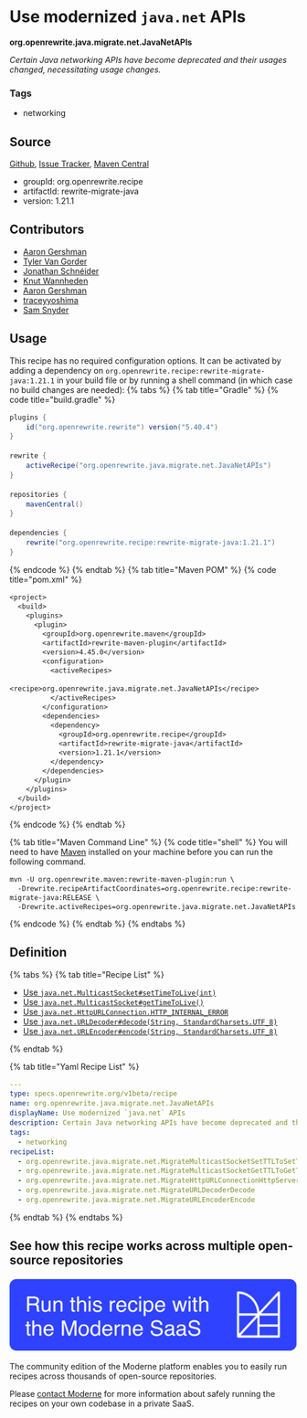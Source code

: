 # Use modernized `java.net` APIs

**org.openrewrite.java.migrate.net.JavaNetAPIs**

_Certain Java networking APIs have become deprecated and their usages changed, necessitating usage changes._

### Tags

* networking

## Source

[Github](https://github.com/openrewrite/rewrite-migrate-java/blob/main/src/main/resources/META-INF/rewrite/java-net-apis.yml), [Issue Tracker](https://github.com/openrewrite/rewrite-migrate-java/issues), [Maven Central](https://central.sonatype.com/artifact/org.openrewrite.recipe/rewrite-migrate-java/1.21.1/jar)

* groupId: org.openrewrite.recipe
* artifactId: rewrite-migrate-java
* version: 1.21.1

## Contributors
* [Aaron Gershman](5619476+aegershman@users.noreply.github.com)
* [Tyler Van Gorder](tkvangorder@users.noreply.github.com)
* [Jonathan Schnéider](jkschneider@gmail.com)
* [Knut Wannheden](knut@moderne.io)
* [Aaron Gershman](aegershman@gmail.com)
* [traceyyoshima](tracey.yoshima@gmail.com)
* [Sam Snyder](sam@moderne.io)


## Usage

This recipe has no required configuration options. It can be activated by adding a dependency on `org.openrewrite.recipe:rewrite-migrate-java:1.21.1` in your build file or by running a shell command (in which case no build changes are needed): 
{% tabs %}
{% tab title="Gradle" %}
{% code title="build.gradle" %}
```groovy
plugins {
    id("org.openrewrite.rewrite") version("5.40.4")
}

rewrite {
    activeRecipe("org.openrewrite.java.migrate.net.JavaNetAPIs")
}

repositories {
    mavenCentral()
}

dependencies {
    rewrite("org.openrewrite.recipe:rewrite-migrate-java:1.21.1")
}
```
{% endcode %}
{% endtab %}
{% tab title="Maven POM" %}
{% code title="pom.xml" %}
```markup
<project>
  <build>
    <plugins>
      <plugin>
        <groupId>org.openrewrite.maven</groupId>
        <artifactId>rewrite-maven-plugin</artifactId>
        <version>4.45.0</version>
        <configuration>
          <activeRecipes>
            <recipe>org.openrewrite.java.migrate.net.JavaNetAPIs</recipe>
          </activeRecipes>
        </configuration>
        <dependencies>
          <dependency>
            <groupId>org.openrewrite.recipe</groupId>
            <artifactId>rewrite-migrate-java</artifactId>
            <version>1.21.1</version>
          </dependency>
        </dependencies>
      </plugin>
    </plugins>
  </build>
</project>
```
{% endcode %}
{% endtab %}

{% tab title="Maven Command Line" %}
{% code title="shell" %}
You will need to have [Maven](https://maven.apache.org/download.cgi) installed on your machine before you can run the following command.

```shell
mvn -U org.openrewrite.maven:rewrite-maven-plugin:run \
  -Drewrite.recipeArtifactCoordinates=org.openrewrite.recipe:rewrite-migrate-java:RELEASE \
  -Drewrite.activeRecipes=org.openrewrite.java.migrate.net.JavaNetAPIs
```
{% endcode %}
{% endtab %}
{% endtabs %}

## Definition

{% tabs %}
{% tab title="Recipe List" %}
* [Use `java.net.MulticastSocket#setTimeToLive(int)`](../../../java/migrate/net/migratemulticastsocketsetttltosettimetolive.md)
* [Use `java.net.MulticastSocket#getTimeToLive()`](../../../java/migrate/net/migratemulticastsocketgetttltogettimetolive.md)
* [Use `java.net.HttpURLConnection.HTTP_INTERNAL_ERROR`](../../../java/migrate/net/migratehttpurlconnectionhttpservererrortohttpinternalerror.md)
* [Use `java.net.URLDecoder#decode(String, StandardCharsets.UTF_8)`](../../../java/migrate/net/migrateurldecoderdecode.md)
* [Use `java.net.URLEncoder#encode(String, StandardCharsets.UTF_8)`](../../../java/migrate/net/migrateurlencoderencode.md)

{% endtab %}

{% tab title="Yaml Recipe List" %}
```yaml
---
type: specs.openrewrite.org/v1beta/recipe
name: org.openrewrite.java.migrate.net.JavaNetAPIs
displayName: Use modernized `java.net` APIs
description: Certain Java networking APIs have become deprecated and their usages changed, necessitating usage changes.
tags:
  - networking
recipeList:
  - org.openrewrite.java.migrate.net.MigrateMulticastSocketSetTTLToSetTimeToLive
  - org.openrewrite.java.migrate.net.MigrateMulticastSocketGetTTLToGetTimeToLive
  - org.openrewrite.java.migrate.net.MigrateHttpURLConnectionHttpServerErrorToHttpInternalError
  - org.openrewrite.java.migrate.net.MigrateURLDecoderDecode
  - org.openrewrite.java.migrate.net.MigrateURLEncoderEncode

```
{% endtab %}
{% endtabs %}

## See how this recipe works across multiple open-source repositories

[![Moderne Link Image](/.gitbook/assets/ModerneRecipeButton.png)](https://public.moderne.io/recipes/org.openrewrite.java.migrate.net.JavaNetAPIs)

The community edition of the Moderne platform enables you to easily run recipes across thousands of open-source repositories.

Please [contact Moderne](https://moderne.io/product) for more information about safely running the recipes on your own codebase in a private SaaS.
